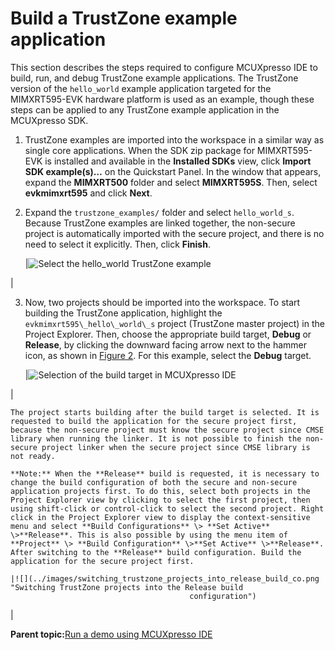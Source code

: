 # Build a TrustZone example application

This section describes the steps required to configure MCUXpresso IDE to build, run, and debug TrustZone example applications. The TrustZone version of the `hello_world` example application targeted for the MIMXRT595-EVK hardware platform is used as an example, though these steps can be applied to any TrustZone example application in the MCUXpresso SDK.

1.  TrustZone examples are imported into the workspace in a similar way as single core applications. When the SDK zip package for MIMXRT595-EVK is installed and available in the **Installed SDKs** view, click **Import SDK example\(s\)…** on the Quickstart Panel. In the window that appears, expand the **MIMXRT500** folder and select **MIMXRT595S**. Then, select **evkmimxrt595** and click **Next**.
2.  Expand the `trustzone_examples/` folder and select `hello_world_s`. Because TrustZone examples are linked together, the non-secure project is automatically imported with the secure project, and there is no need to select it explicitly. Then, click **Finish**.

    |![](../images/select_the_hello_world_trustzone_example_mimxrt500.jpg "Select the hello_world TrustZone
											example")

|

3.  Now, two projects should be imported into the workspace. To start building the TrustZone application, highlight the `evkmimxrt595\_hello\_world\_s` project \(TrustZone master project\) in the Project Explorer. Then, choose the appropriate build target, **Debug** or **Release**, by clicking the downward facing arrow next to the hammer icon, as shown in [Figure 2](build_a_trustzone_example_application_003.md#SELECTFRDMK64FBOARD). For this example, select the **Debug** target.

    |![](../images/figure_16_rt500.jpg "Selection of the build target in MCUXpresso
											IDE")

|

    The project starts building after the build target is selected. It is requested to build the application for the secure project first, because the non-secure project must know the secure project since CMSE library when running the linker. It is not possible to finish the non-secure project linker when the secure project since CMSE library is not ready.

    **Note:** When the **Release** build is requested, it is necessary to change the build configuration of both the secure and non-secure application projects first. To do this, select both projects in the Project Explorer view by clicking to select the first project, then using shift-click or control-click to select the second project. Right click in the Project Explorer view to display the context-sensitive menu and select **Build Configurations** \> **Set Active** \>**Release**. This is also possible by using the menu item of **Project** \> **Build Configuration** \>**Set Active** \>**Release**. After switching to the **Release** build configuration. Build the application for the secure project first.

    |![](../images/switching_trustzone_projects_into_release_build_co.png "Switching TrustZone projects into the Release build
											configuration")

|


**Parent topic:**[Run a demo using MCUXpresso IDE](../topics/run_a_demo_using_mcuxpresso_ide.md)

